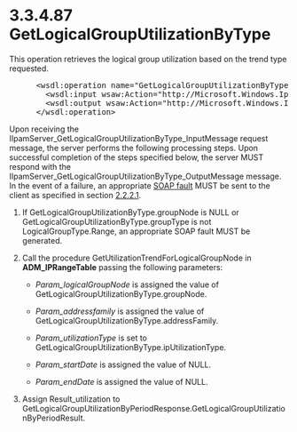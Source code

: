 <html dir="LTR" xmlns:mshelp="http://msdn.microsoft.com/mshelp" xmlns:ddue="http://ddue.schemas.microsoft.com/authoring/2003/5" xmlns:xlink="http://www.w3.org/1999/xlink" xmlns:tool="http://www.microsoft.com/tooltip">
 <body>
 <div id="header">
 <h1 class="heading">3.3.4.87 GetLogicalGroupUtilizationByType</h1>
 </div>
 <div id="mainSection">
 <div id="mainBody">
 <div id="allHistory" class="saveHistory"></div>
 <div id="sectionSection0" class="section" name="collapseableSection">
 

<p>This operation retrieves the logical group utilization based
on the trend type requested.</p>

<dl>
<dd>
<div><pre> &lt;wsdl:operation name=&quot;GetLogicalGroupUtilizationByType&quot;&gt;
   &lt;wsdl:input wsaw:Action=&quot;http://Microsoft.Windows.Ipam/IIpamServer/GetLogicalGroupUtilizationByType&quot; message=&quot;ipam:IIpamServer_GetLogicalGroupUtilizationByType_InputMessage&quot; /&gt;
   &lt;wsdl:output wsaw:Action=&quot;http://Microsoft.Windows.Ipam/IIpamServer/GetLogicalGroupUtilizationByTypeResponse&quot; message=&quot;ipam:IIpamServer_GetLogicalGroupUtilizationByType_OutputMessage&quot; /&gt;
 &lt;/wsdl:operation&gt;
</pre></div>
</dd></dl>

<p>Upon receiving the
IIpamServer_GetLogicalGroupUtilizationByType_InputMessage request message, the
server performs the following processing steps. Upon successful completion of
the steps specified below, the server MUST respond with the
IIpamServer_GetLogicalGroupUtilizationByType_OutputMessage message. In the
event of a failure, an appropriate <a href="21b4a631-8f28-420f-822f-c5f879d5046e.md#gt_ec8728a8-1a75-426f-8767-aa1932c7c19f">SOAP fault</a> MUST be sent to
the client as specified in section <a href="a90ad88d-2468-4ac1-bbb9-8f921d15bbc8.md">2.2.2.1</a>.</p>

<ol><li><p><span> </span>If
GetLogicalGroupUtilizationByType.groupNode is NULL or
GetLogicalGroupUtilizationByType.groupType is not LogicalGroupType.Range, an
appropriate SOAP fault MUST be generated.</p>

</li><li><p><span> </span>Call the
procedure GetUtilizationTrendForLogicalGroupNode in <b>ADM_IPRangeTable</b>
passing the following parameters:</p>

<ul><li><p><span><span> </span></span><i>Param_logicalGroupNode</i>
is assigned the value of GetLogicalGroupUtilizationByType.groupNode.</p>

</li><li><p><span><span> </span></span><i>Param_addressfamily</i>
is assigned the value of GetLogicalGroupUtilizationByType.addressFamily.</p>

</li><li><p><span><span> </span></span><i>Param_utilizationType</i>
is set to GetLogicalGroupUtilizationByType.ipUtilizationType.</p>

</li><li><p><span><span> </span></span><i>Param_startDate</i>
is assigned the value of NULL.</p>

</li><li><p><span><span> </span></span><i>Param_endDate</i>
is assigned the value of NULL.</p>

</li></ul></li><li><p><span> </span>Assign
Result_utilization to GetLogicalGroupUtilizationByPeriodResponse.GetLogicalGroupUtilizationByPeriodResult.</p>

</li></ol>
 </div>
 </div>
 </div>
 </body>
</html>